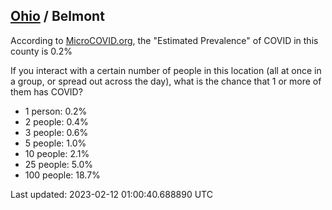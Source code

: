 
## [Ohio](/united-states/ohio) / Belmont

According to [MicroCOVID.org](http://microcovid.org),
the "Estimated Prevalence" of COVID in this county is 0.2%

If you interact with a certain number of people in this location
(all at once in a group, or spread out across the day), what is the chance that
1 or more of them has COVID?

- 1 person: 0.2%
- 2 people: 0.4%
- 3 people: 0.6%
- 5 people: 1.0%
- 10 people: 2.1%
- 25 people: 5.0%
- 100 people: 18.7%

Last updated: 2023-02-12 01:00:40.688890 UTC
